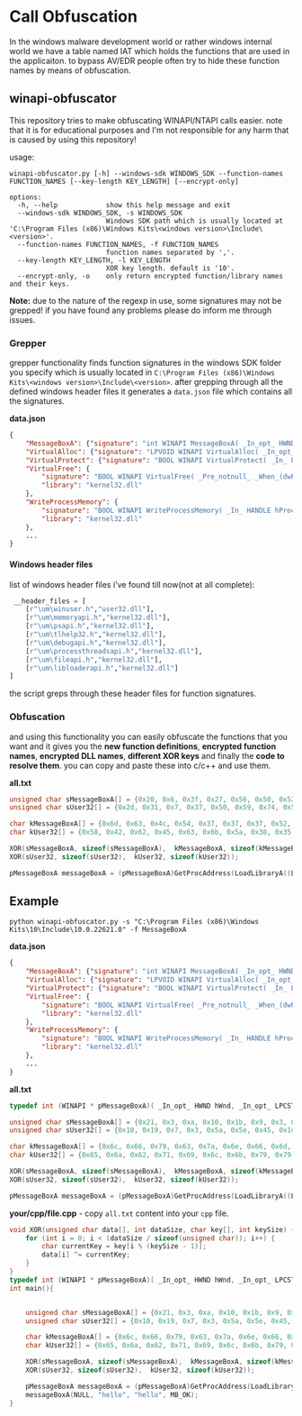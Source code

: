 # Call Obfuscation
In the windows malware development world or rather windows internal world we have a table named IAT which holds the functions that are used in the applicaiton. to bypass AV/EDR people often try to hide these function names by means of obfuscation.

## winapi-obfuscator
This repository tries to make obfuscating WINAPI/NTAPI calls easier.
note that it is for educational purposes and I'm not responsible for any harm that is caused by using this repository!

usage:
```
winapi-obfuscator.py [-h] --windows-sdk WINDOWS_SDK --function-names FUNCTION_NAMES [--key-length KEY_LENGTH] [--encrypt-only]

options:
  -h, --help            show this help message and exit
  --windows-sdk WINDOWS_SDK, -s WINDOWS_SDK
                        Windows SDK path which is usually located at 'C:\Program Files (x86)\Windows Kits\<windows version>\Include\<version>'.
  --function-names FUNCTION_NAMES, -f FUNCTION_NAMES
                        function names separated by ','.
  --key-length KEY_LENGTH, -l KEY_LENGTH
                        XOR key length. default is '10'.
  --encrypt-only, -o    only return encrypted function/library names and their keys.
```
<b>Note:</b> due to the nature of the regexp in use, some signatures may not be grepped! if you have found any problems please do inform me through issues.

### Grepper
grepper functionality finds function signatures in the windows SDK folder you specify which is usually located in `C:\Program Files (x86)\Windows Kits\<windows version>\Include\<version>`.
after grepping through all the defined windows header files it generates a `data.json` file which contains all the signatures.

<b>data.json</b>

```json
{
    "MessageBoxA": {"signature": "int WINAPI MessageBoxA( _In_opt_ HWND hWnd, _In_opt_ LPCSTR lpText, _In_opt_ LPCSTR lpCaption, _In_ UINT uType);", "library": "user32.dll"},
    "VirtualAlloc": {"signature": "LPVOID WINAPI VirtualAlloc( _In_opt_ LPVOID lpAddress, _In_ SIZE_T dwSize, _In_ DWORD flAllocationType, _In_ DWORD flProtect ) ;", "library": "kernel32.dll"},
    "VirtualProtect": {"signature": "BOOL WINAPI VirtualProtect( _In_ LPVOID lpAddress, _In_ SIZE_T dwSize, _In_ DWORD flNewProtect, _Out_ PDWORD lpflOldProtect ) ;", "library": "kernel32.dll"},
    "VirtualFree": {
        "signature": "BOOL WINAPI VirtualFree( _Pre_notnull_ _When_(dwFreeType == MEM_DECOMMIT,_Post_invalid_) _When_(dwFreeType == MEM_RELEASE,_Post_ptr_invalid_) LPVOID lpAddress, _In_ SIZE_T dwSize, _In_ DWORD dwFreeType );",
        "library": "kernel32.dll"
    },
    "WriteProcessMemory": {
        "signature": "BOOL WINAPI WriteProcessMemory( _In_ HANDLE hProcess, _In_ LPVOID lpBaseAddress, _In_reads_bytes_(nSize) LPCVOID lpBuffer, _In_ SIZE_T nSize, _Out_opt_ SIZE_T* lpNumberOfBytesWritten );",
        "library": "kernel32.dll"
    },
    ...
}
```

#### Windows header files
list of windows header files i've found till now(not at all complete):
```python
 __header_files = [
    [r"\um\winuser.h","user32.dll"],
    [r"\um\memoryapi.h","kernel32.dll"],
    [r"\um\psapi.h","kernel32.dll"],
    [r"\um\tlhelp32.h","kernel32.dll"],
    [r"\um\debugapi.h","kernel32.dll"],
    [r"\um\processthreadsapi.h","kernel32.dll"],
    [r"\um\fileapi.h","kernel32.dll"],
    [r"\um\libloaderapi.h","kernel32.dll"]
]
```
the script greps through these header files for function signatures.

### Obfuscation
and using this functionality you can easily obfuscate the functions that you want and it gives you the <b>new function definitions</b>, <b>encrypted function names</b>, <b>encrypted DLL names</b>, <b>different XOR keys</b> and finally the <b>code to resolve them</b>. you can copy and paste these into c/c++ and use them.

<b>all.txt</b>

```cpp
unsigned char sMessageBoxA[] = {0x20, 0x6, 0x3f, 0x27, 0x56, 0x50, 0x52, 0x10, 0x17, 0x0, 0x2c, 0x63};
unsigned char sUser32[] = {0x2d, 0x31, 0x7, 0x37, 0x50, 0x59, 0x74, 0x5c, 0x59, 0x34, 0x58};

char kMessageBoxA[] = {0x6d, 0x63, 0x4c, 0x54, 0x37, 0x37, 0x37, 0x52, 0x78, 0x78, 0x0};
char kUser32[] = {0x58, 0x42, 0x62, 0x45, 0x63, 0x6b, 0x5a, 0x38, 0x35, 0x58, 0x0};

XOR(sMessageBoxA, sizeof(sMessageBoxA),  kMessageBoxA, sizeof(kMessageBoxA));
XOR(sUser32, sizeof(sUser32),  kUser32, sizeof(kUser32));

pMessageBoxA messageBoxA = (pMessageBoxA)GetProcAddress(LoadLibraryA((LPCSTR)sUser32),(LPCSTR)sMessageBoxA);
```

## Example

```
python winapi-obfuscator.py -s "C:\Program Files (x86)\Windows Kits\10\Include\10.0.22621.0" -f MessageBoxA
```

<b>data.json</b>

```json
{
    "MessageBoxA": {"signature": "int WINAPI MessageBoxA( _In_opt_ HWND hWnd, _In_opt_ LPCSTR lpText, _In_opt_ LPCSTR lpCaption, _In_ UINT uType);", "library": "user32.dll"},
    "VirtualAlloc": {"signature": "LPVOID WINAPI VirtualAlloc( _In_opt_ LPVOID lpAddress, _In_ SIZE_T dwSize, _In_ DWORD flAllocationType, _In_ DWORD flProtect ) ;", "library": "kernel32.dll"},
    "VirtualProtect": {"signature": "BOOL WINAPI VirtualProtect( _In_ LPVOID lpAddress, _In_ SIZE_T dwSize, _In_ DWORD flNewProtect, _Out_ PDWORD lpflOldProtect ) ;", "library": "kernel32.dll"},
    "VirtualFree": {
        "signature": "BOOL WINAPI VirtualFree( _Pre_notnull_ _When_(dwFreeType == MEM_DECOMMIT,_Post_invalid_) _When_(dwFreeType == MEM_RELEASE,_Post_ptr_invalid_) LPVOID lpAddress, _In_ SIZE_T dwSize, _In_ DWORD dwFreeType );",
        "library": "kernel32.dll"
    },
    "WriteProcessMemory": {
        "signature": "BOOL WINAPI WriteProcessMemory( _In_ HANDLE hProcess, _In_ LPVOID lpBaseAddress, _In_reads_bytes_(nSize) LPCVOID lpBuffer, _In_ SIZE_T nSize, _Out_opt_ SIZE_T* lpNumberOfBytesWritten );",
        "library": "kernel32.dll"
    },
    ...
}
```

<b>all.txt</b>

```cpp
typedef int (WINAPI * pMessageBoxA)( _In_opt_ HWND hWnd, _In_opt_ LPCSTR lpText, _In_opt_ LPCSTR lpCaption, _In_ UINT uType);

unsigned char sMessageBoxA[] = {0x21, 0x3, 0xa, 0x10, 0x1b, 0x9, 0x3, 0x2f, 0x16, 0x14, 0x2d, 0x66};
unsigned char sUser32[] = {0x10, 0x19, 0x7, 0x3, 0x5a, 0x5e, 0x45, 0x1d, 0x15, 0x1b, 0x65};

char kMessageBoxA[] = {0x6c, 0x66, 0x79, 0x63, 0x7a, 0x6e, 0x66, 0x6d, 0x79, 0x6c, 0x0};
char kUser32[] = {0x65, 0x6a, 0x62, 0x71, 0x69, 0x6c, 0x6b, 0x79, 0x79, 0x77, 0x0};

XOR(sMessageBoxA, sizeof(sMessageBoxA),  kMessageBoxA, sizeof(kMessageBoxA));
XOR(sUser32, sizeof(sUser32),  kUser32, sizeof(kUser32));

pMessageBoxA messageBoxA = (pMessageBoxA)GetProcAddress(LoadLibraryA((LPCSTR)sUser32),(LPCSTR)sMessageBoxA);
```

<b>your/cpp/file.cpp</b> - copy `all.txt` content into your `cpp` file.

```cpp
void XOR(unsigned char data[], int dataSize, char key[], int keySize) {
	for (int i = 0; i < (dataSize / sizeof(unsigned char)); i++) {
		char currentKey = key[i % (keySize - 1)];
		data[i] ^= currentKey;
	}
}
typedef int (WINAPI * pMessageBoxA)( _In_opt_ HWND hWnd, _In_opt_ LPCSTR lpText, _In_opt_ LPCSTR lpCaption, _In_ UINT uType);
int main(){


    unsigned char sMessageBoxA[] = {0x21, 0x3, 0xa, 0x10, 0x1b, 0x9, 0x3, 0x2f, 0x16, 0x14, 0x2d, 0x66};
    unsigned char sUser32[] = {0x10, 0x19, 0x7, 0x3, 0x5a, 0x5e, 0x45, 0x1d, 0x15, 0x1b, 0x65};

    char kMessageBoxA[] = {0x6c, 0x66, 0x79, 0x63, 0x7a, 0x6e, 0x66, 0x6d, 0x79, 0x6c, 0x0};
    char kUser32[] = {0x65, 0x6a, 0x62, 0x71, 0x69, 0x6c, 0x6b, 0x79, 0x79, 0x77, 0x0};

    XOR(sMessageBoxA, sizeof(sMessageBoxA),  kMessageBoxA, sizeof(kMessageBoxA));
    XOR(sUser32, sizeof(sUser32),  kUser32, sizeof(kUser32));

    pMessageBoxA messageBoxA = (pMessageBoxA)GetProcAddress(LoadLibraryA((LPCSTR)sUser32),(LPCSTR)sMessageBoxA);
    messageBoxA(NULL, "hello", "hello", MB_OK);
}
```